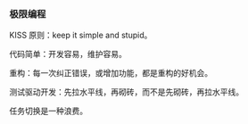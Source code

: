 

### 极限编程   

KISS 原则：keep it simple and stupid。   

代码简单：开发容易，维护容易。   

重构：每一次纠正错误，或增加功能，都是重构的好机会。  

测试驱动开发：先拉水平线，再砌砖，而不是先砌砖，再拉水平线。   

任务切换是一种浪费。   



